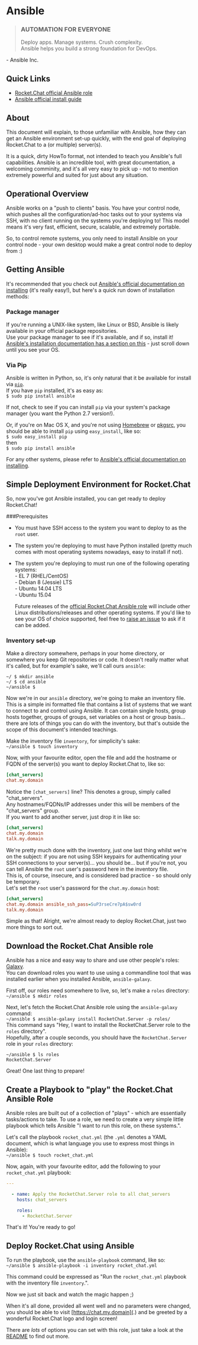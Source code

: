 Ansible
=======
>### AUTOMATION FOR EVERYONE
>Deploy apps. Manage systems. Crush complexity.  
Ansible helps you build a strong foundation for DevOps.

\- Ansible Inc.

Quick Links
-----------
- [Rocket.Chat official Ansible role](https://galaxy.ansible.com/detail#/role/6478)
- [Ansible official install guide](http://docs.ansible.com/ansible/intro_installation.html)

About
-----
This document will explain, to those unfamiliar with Ansible, how they can get an Ansible environment set-up quickly, with the end goal of deploying Rocket.Chat to a (or multiple) server(s).

It is a quick, dirty HowTo format, not intended to teach you Ansible's full capabilities.
Ansible is an incredible tool, with great documentation, a welcoming comminity, and it's all very easy to pick up - not to mention extremely powerful and suited for just about any situation.

Operational Overview
--------------------
Ansible works on a "push to clients" basis. You have your control node, which pushes all the configuration/ad-hoc tasks out to your systems via SSH, with no client running on the systems you're deploying to! This model means it's very fast, efficient, secure, scalable, and extremely portable.

So, to control remote systems, you only need to install Ansible on your control node - your own desktop would make a great control node to deploy from :)

Getting Ansible
---------------
It's recommended that you check out [Ansible's official documentation on installing](http://docs.ansible.com/ansible/intro_installation.html) (it's really easy!), but here's a quick run down of installation methods:

### Package manager
If you're running a UNIX-like system, like Linux or BSD, Ansible is likely available in your official package repositories.  
Use your package manager to see if it's available, and if so, install it!  
[Ansible's installation documentation has a section on this](http://docs.ansible.com/ansible/intro_installation.html#latest-release-via-yum) - just scroll down until you see your OS.  

### Via Pip
Ansible is written in Python, so, it's only natural that it be available for install via [`pip`](https://pypi.python.org/pypi).  
If you have `pip` installed, it's as easy as:  
`$ sudo pip install ansible`  

If not, check to see if you can install `pip` via your system's package manager (you want the Python 2.7 version!).  

Or, if you're on Mac OS X, and you're not using [Homebrew](http://brew.sh) or [pkgsrc](https://github.com/cmacrae/saveosx), you should be able to install `pip` using `easy_install`, like so:  
`$ sudo easy_install pip`  
then  
`$ sudo pip install ansible`

For any other systems, please refer to [Ansible's official documentation on installing](http://docs.ansible.com/ansible/intro_installation.html).

Simple Deployment Environment for Rocket.Chat
---------------------------------------------
So, now you've got Ansible installed, you can get ready to deploy Rocket.Chat!  

###Prerequisites
- You must have SSH access to the system you want to deploy to as the `root` user.  
- The system you're deploying to must have Python installed (pretty much comes with most operating systems nowadays, easy to install if not).  
- The system you're deploying to must run one of the following operating systems:  
  \-  EL 7 (RHEL/CentOS)  
  \-  Debian 8 (Jessie) LTS  
  \-  Ubuntu 14.04 LTS  
  \-  Ubuntu 15.04  
  
  Future releases of the [official Rocket.Chat Ansible role](https://galaxy.ansible.com/detail#/role/6478) will include other Linux distributions/releases and other operating systems. If you'd like to see your OS of choice supported, feel free to [raise an issue](https://github.com/RocketChat/Rocket.Chat.Ansible/issues) to ask if it can be added.

### Inventory set-up
Make a directory somewhere, perhaps in your home directory, or somewhere you keep Git repositories or code. It doesn't really matter what it's called, but for example's sake, we'll call ours `ansible`:  
```
~/ $ mkdir ansible
~/ $ cd ansible
~/ansible $
```
Now we're in our `ansible` directory, we're going to make an inventory file.  
This is a simple ini formatted file that contains a list of systems that we want to connect to and control using Ansible. It can contain single hosts, group hosts together, groups of groups, set variables on a host or group basis... there are lots of things you can do with the inventory, but that's outside the scope of this document's intended teachings.  

Make the inventory file `inventory`, for simplicity's sake:  
`~/ansible $ touch inventory`  

Now, with your favourite editor, open the file and add the hostname or FQDN of the server(s) you want to deploy Rocket.Chat to, like so:  
``` ini
[chat_servers]
chat.my.domain
```
Notice the `[chat_servers]` line? This denotes a group, simply called "chat_servers".  
Any hostnames/FQDNs/IP addresses under this will be members of the "chat_servers" group.  
If you want to add another server, just drop it in like so:  
``` ini
[chat_servers]
chat.my.domain
talk.my.domain
```

We're pretty much done with the inventory, just one last thing whilst we're on the subject: if you are not using SSH keypairs for authenticating your SSH connections to your server(s)... you should be... but if you're not, you can tell Ansible the `root` user's password here in the inventory file.  
This is, of course, insecure, and is considered bad practice - so should only be temporary.  
Let's set the `root` user's password for the `chat.my.domain` host:  
``` ini
[chat_servers]
chat.my.domain ansible_ssh_pass=SuP3rseCre7pA$sw0rd
talk.my.domain
```

Simple as that! Alright, we're almost ready to deploy Rocket.Chat, just two more things to sort out.  

Download the Rocket.Chat Ansible role
-------------------------------------
Ansible has a nice and easy way to share and use other people's roles: [Galaxy](http://galaxy.ansible.com).  
You can download roles you want to use using a commandline tool that was installed earlier when you installed Ansible, `ansible-galaxy`.  

First off, our roles need somewhere to live, so, let's make a `roles` directory:  
`~/ansible $ mkdir roles`

Next, let's fetch the Rocket.Chat Ansible role using the `ansible-galaxy` command:    
`~/ansible $ ansible-galaxy install RocketChat.Server -p roles/`  
This command says "Hey, I want to install the RocketChat.Server role to the `roles` directory".  
Hopefully, after a couple seconds, you should have the `RocketChat.Server` role in your `roles` directory:  
```
~/ansible $ ls roles
RocketChat.Server
```

Great! One last thing to prepare!

Create a Playbook to "play" the Rocket.Chat Ansible Role
--------------------------------------------------------
Ansible roles are built out of a collection of "plays" - which are essentially tasks/actions to take. 
To use a role, we need to create a very simple little playbook which tells Ansible "I want to run this role, on these systems.".  

Let's call the playbook `rocket_chat.yml` (the `.yml` denotes a YAML document, which is what language you use to express most things in Ansible):  
`~/ansible $ touch rocket_chat.yml`  

Now, again, with your favourite editor, add the following to your `rocket_chat.yml` playbook:  
``` yaml
---

  - name: Apply the RocketChat.Server role to all chat_servers
    hosts: chat_servers

    roles:
      - RocketChat.Server
```

That's it! You're ready to go!  

Deploy Rocket.Chat using Ansible
--------------------------------
To run the playbook, use the `ansible-playbook` command, like so:  
`~/ansible $ ansible-playbook -i inventory rocket_chat.yml`  

This command could be expressed as "Run the `rocket_chat.yml` playbook with the inventory file `inventory`.".  

Now we just sit back and watch the magic happen ;)

When it's all done, provided all went well and no parameters were changed, you should be able to visit [https://chat.my.domain](.) and be greeted by a wonderful Rocket.Chat logo and login screen!  

There are _lots_ of options you can set with this role, just take a look at the [README](https://github.com/RocketChat/Rocket.Chat.Ansible/blob/master/README.md) to find out more.
